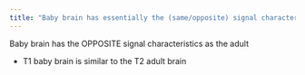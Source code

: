 ```yaml
---
title: "Baby brain has essentially the (same/opposite) signal characteristics as the adult brain."
---
```

Baby brain has the OPPOSITE signal characteristics as the adult
- T1 baby brain is similar to the T2 adult brain

